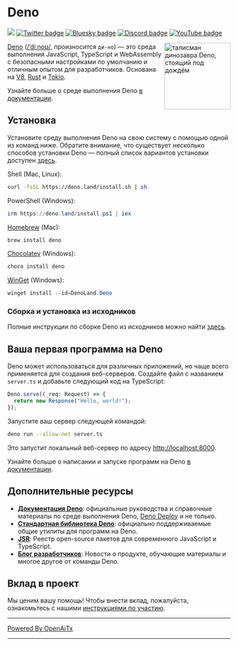 # Deno

[![](https://img.shields.io/crates/v/deno.svg)](https://crates.io/crates/deno)
[![Twitter badge][]][Twitter link] [![Bluesky badge][]][Bluesky link]
[![Discord badge][]][Discord link] [![YouTube badge][]][YouTube link]

<img align="right" src="https://deno.land/logo.svg" height="150px" alt="талисман динозавра Deno, стоящий под дождём">

[Deno](https://deno.com)
([/ˈdiːnoʊ/](https://ipa-reader.com/?text=%CB%88di%CB%90no%CA%8A), произносится
`ди-но`) — это среда выполнения JavaScript, TypeScript и WebAssembly с безопасными
настройками по умолчанию и отличным опытом для разработчиков. Основана на [V8](https://v8.dev/),
[Rust](https://www.rust-lang.org/) и [Tokio](https://tokio.rs/).

Узнайте больше о среде выполнения Deno
[в документации](https://docs.deno.com/runtime/manual).

## Установка

Установите среду выполнения Deno на свою систему с помощью одной из команд ниже. Обратите внимание, что существует несколько способов установки Deno — полный список вариантов установки доступен
[здесь](https://docs.deno.com/runtime/manual/getting_started/installation).

Shell (Mac, Linux):

```sh
curl -fsSL https://deno.land/install.sh | sh
```

PowerShell (Windows):

```powershell
irm https://deno.land/install.ps1 | iex
```

[Homebrew](https://formulae.brew.sh/formula/deno) (Mac):

```sh
brew install deno
```

[Chocolatey](https://chocolatey.org/packages/deno) (Windows):

```powershell
choco install deno
```

[WinGet](https://winstall.app/apps/DenoLand.Deno) (Windows):

```powershell
winget install --id=DenoLand.Deno
```

### Сборка и установка из исходников

Полные инструкции по сборке Deno из исходников можно найти
[здесь](https://github.com/denoland/deno/blob/main/.github/CONTRIBUTING.md#building-from-source).

## Ваша первая программа на Deno

Deno может использоваться для различных приложений, но чаще всего применяется для
создания веб-серверов. Создайте файл с названием `server.ts` и добавьте следующий
код на TypeScript:

```ts
Deno.serve((_req: Request) => {
  return new Response("Hello, world!");
});
```

Запустите ваш сервер следующей командой:

```sh
deno run --allow-net server.ts
```

Это запустит локальный веб-сервер по адресу
[http://localhost:8000](http://localhost:8000).

Узнайте больше о написании и запуске программ на Deno
[в документации](https://docs.deno.com/runtime/manual).

## Дополнительные ресурсы

- **[Документация Deno](https://docs.deno.com)**: официальные руководства и справочные материалы по
  среде выполнения Deno, [Deno Deploy](https://deno.com/deploy) и не только.
- **[Стандартная библиотека Deno](https://jsr.io/@std)**: официально поддерживаемые общие
  утилиты для программ на Deno.
- **[JSR](https://jsr.io/)**: Реестр open-source пакетов для современного
  JavaScript и TypeScript.
- **[Блог разработчиков](https://deno.com/blog)**: Новости о продукте, обучающие материалы и
  многое другое от команды Deno.

## Вклад в проект

Мы ценим вашу помощь! Чтобы внести вклад, пожалуйста, ознакомьтесь с нашими
[инструкциями по участию](.github/CONTRIBUTING.md).

[Build status - Cirrus]: https://github.com/denoland/deno/workflows/ci/badge.svg?branch=main&event=push
[Build status]: https://github.com/denoland/deno/actions
[Twitter badge]: https://img.shields.io/twitter/follow/deno_land.svg?style=social&label=Follow
[Twitter link]: https://twitter.com/intent/follow?screen_name=deno_land
[Bluesky badge]: https://img.shields.io/badge/Follow-whitesmoke?logo=bluesky
[Bluesky link]: https://bsky.app/profile/deno.land
[YouTube badge]: https://img.shields.io/youtube/channel/subscribers/UCqC2G2M-rg4fzg1esKFLFIw?style=social
[YouTube link]: https://www.youtube.com/@deno_land
[Discord badge]: https://img.shields.io/discord/684898665143206084?logo=discord&style=social
[Discord link]: https://discord.gg/deno

---

[Powered By OpenAiTx](https://github.com/OpenAiTx/OpenAiTx)

---
